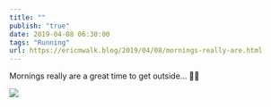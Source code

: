 ```yaml
---
title: ""
publish: "true"
date: 2019-04-08 06:30:00
tags: "Running"
url: https://ericmwalk.blog/2019/04/08/mornings-really-are.html
---
```


Mornings really are a great time to get outside... 🏃‍♂️

![](https://ericmwalk.blog/uploads/2022/b7fb2d9d1b.jpg)
